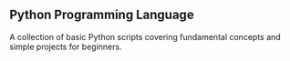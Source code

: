 ## Python Programming Language
A collection of basic Python scripts covering fundamental concepts and simple projects for beginners.
